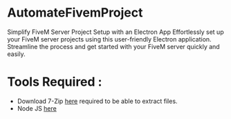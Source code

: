# AutomateFivemProject
Simplify FiveM Server Project Setup with an Electron App Effortlessly set up your FiveM server projects using this user-friendly Electron application. Streamline the process and get started with your FiveM server quickly and easily.


# Tools Required : 
<ul>
  <li>Download 7-Zip <a href="https://www.7-zip.org/download.html">here</a> required to be able to extract files.</li>
  <li>Node JS <a href="https://nodejs.org/fr">here</a></li>
</ul>
